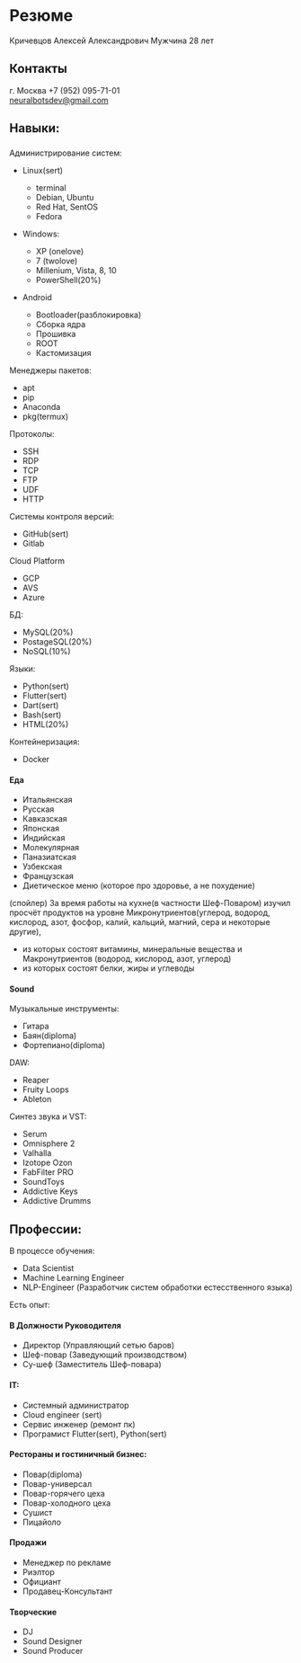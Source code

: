 # Резюме
Кричевцов Алексей Александрович 
Мужчина 28 лет


## Контакты
г. Москва
+7 (952) 095-71-01  
neuralbotsdev@gmail.com


## Навыки:

### 
Администрирование систем:
  * Linux(sert)
    + terminal
    + Debian, Ubuntu
    + Red Hat, SentOS
    + Fedora
  
  * Windows:
    + XP (onelove)
    + 7 (twolove)
    + Millenium, Vista, 8, 10
    + PowerShell(20%)
  
  * Android
    + Bootloader(разблокировка)
    + Сборка ядра
    + Прошивка
    + ROOT
    + Кастомизация

Менеджеры пакетов:  
 * apt
 * pip
 * Anaconda
 * pkg(termux)

Протоколы:
  * SSH
  * RDP
  * TCP
  * FTP
  * UDF
  * HTTP

Системы контроля версий:
  * GitHub(sert)
  * Gitlab

Cloud Platform
  * GCP
  * AVS
  * Azure

БД:
  * MySQL(20%)
  * PostageSQL(20%)
  * NoSQL(10%)

Языки:
  * Python(sert)
  * Flutter(sert)
  * Dart(sert)
  * Bash(sert)
  * HTML(20%)

Контейнеризация:
  *  Docker

#### Еда
 * Итальянская
 * Русская
 * Кавказская
 * Японская
 * Индийская
 * Молекулярная
 * Паназиатская
 * Узбекская
 * Французская
 * Диетическое меню (которое про здоровье, а не похудение)

(спойлер)
За время работы на кухне(в частности Шеф-Поваром) 
изучил просчёт продуктов на уровне 
Микронутриентов(углерод, водород, кислород, азот, фосфор, калий, кальций, магний, сера и некоторые другие), 
 + из которых состоят витамины, минеральные вещества
и Макронутриентов (водород, кислород, азот, углерод)
 + из которых состоят белки, жиры и углеводы

#### Sound

Музыкальные инструменты:
 * Гитара
 * Баян(diploma)
 * Фортепиано(diploma)

DAW:
 * Reaper
 * Fruity Loops
 * Ableton

Синтез звука и VST:
 + Serum
 + Omnisphere 2
 + Valhalla
 + Izotope Ozon
 + FabFilter PRO
 + SoundToys
 + Addictive Keys
 + Addictive Drumms


## Профессии:
В процессе обучения:
 * Data Scientist
 * Machine Learning Engineer
 * NLP-Engineer (Разработчик систем обработки естесственного языка)
  
Есть опыт:
#### В Должности Руководителя
 * Директор (Управляющий сетью баров) 
 * Шеф-повар (Заведующий производством)
 * Су-шеф (Заместитель Шеф-повара)

#### IT:
 * Системный администратор
 * Cloud engineer (sert)
 * Сервис инженер (ремонт пк)
 * Програмист Flutter(sert), Python(sert)
  
#### Рестораны и гостиничный бизнес:
 * Повар(diploma)
 * Повар-универсал
 * Повар-горячего цеха
 * Повар-холодного цеха
 * Сушист
 * Пицайоло

#### Продажи
 * Менеджер по рекламе
 * Риэлтор
 * Официант
 * Продавец-Консультант
  

#### Творческие
 * DJ
 * Sound Designer
 * Sound Producer